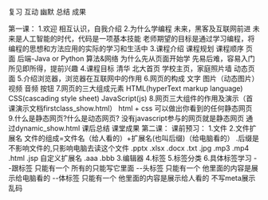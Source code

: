 复习
互动
幽默
总结
成果

第一课：
	1.欢迎  相互认识，自我介绍
	2.为什么学编程
		未来，黑客及互联网前进
		未来是人工智能的时代，代码是一项基本技能
		老师期望的目标是通过学习编程，将编程的思想和方法应用的实际的学习和生活中
	3.课程介绍
		课程规划
		课程顺序
			页面
			后端-Java or  Python
			算法&网络
		为什么先从页面开始学
			先易后难，容易入门
			所见即所得，提前兴趣
	4.课程目标
		清华 北大首页
		学校主页，家庭照片墙  动态页面
	5.介绍浏览器，浏览器在互联网中的作用
	6.网页的构成
		文字 图片（动态图片）  视频  音频   按钮
	7.网页的三大组成元素
		HTML(hyperText markup language)  CSS(cascading style sheet)  JavaScript(js)
	8.网页三大组件的作用及演示（首课演示文档firstclass_show.html）
		html + css  可以做出你看到的任何静态网页
	9.什么是静态网页?什么是动态网页?
		没有javascript参与的网页就是静态网页
		通过dynamic_show.html
	课后总结
	课堂成果
第二课：
	课前预习：
	1.文件
	2.文件扩展名
		文件的组成=文件名（给人看的）+扩展名(也叫后缀)（给电脑看的）
		.后缀是不影响文件的,只影响电脑去读这个文件
		.pptx .xlsx .docx .txt  .jpg .mp3 .mp4  .html  .jsp  自定义扩展名 .aaa .bbb
	3.编辑器
	4.标签
	5.标签分类
	6.具体标签学习
		<!DOCTYPE html>
		<html>--跟标签 只能有一个  所有的只能写它里面
		<head>--头标签 只能有一个  他里面的内容是展示给电脑看的
		<body>--体标签 只能有一个  他里面的内容是展示给人看的
		<meta>  不写meta展示乱码
		<title>--只显示第一个
		<!-- -->
		<br/> blank row
		<hr/>horizontal rule
		<h1>--<h6>独占一行,字体加粗,字体变大
		<p>this is a paragraph!</p>独占一行
	7.单双标签的寓意讲解
	8.ctrl+c   ctrl+s  ctrl+v   F5刷新
	课后总结：
第三课：
	课前预习：
	都是文字相关的标签处理
	
	行内元素,块内元素
	
	特殊符号
	空格,回车是英文单词分隔符  &nbsp;  &lt;  &gt;   https://www.jb51.net/onlineread/htmlchar.htm
	
	<wbr>	定义可能的换行符。主要用于英文https://blog.csdn.net/yaodebian/article/details/72886243
	<abbr title="People's Republic of China">PRC</abbr>缩写
	<acronym title="Test Page Show" draggable="true">TPS</acronym>首字母缩写
	<address>语义斜体    	定义文档作者或拥有者的联系信息。
	
	<bdi>定义文本的文本方向，使其脱离其周围文本的方向设置。
	<bdo dir="rtl">Here is some Hebrew text</bdo>定义文字方向。(ltr或者rtl)
	<q>	定义短的引用。
	<blockquote>	定义长的引用。元素前后添加了换行，并增加了外边距。
	<textarea>	定义多行的文本输入控件。
	课后总结：
第四课：
	课前预习：
	标签嵌套<em><strong>斜体加粗<strong></em>注意标签包裹方式.谁嵌套谁无所谓
	<small>	定义小号文本。
	<big>定义大号文本。
	<em>	定义强调文本。斜体
	<strong>	定义语气更为强烈的强调文本。 加粗
	<i>语义斜体
	<b>	定义粗体文本。
	<sup>	定义上标文本。&nbsp;m<sup>2</sub>
	<sub>	定义下标文本。O<sub>2</sub>
	<u>	不赞成使用。定义下划线文本。
	<center>	不赞成使用。定义居中文本。
	<del>	定义被删除文本。
	<mark>	定义有记号的文本。
	课后总结：
第五课：
	课前预习：
	标签的name属性不能用中文
	<form>	定义供用户输入的 HTML 表单。
	<input>	定义输入控件。
	<button>	定义按钮。
	<select>	定义选择列表（下拉列表）。
	<optgroup>	定义选择列表中相关选项的组合。
	<option>	定义选择列表中的选项。
	<label>	定义 input 元素的标注。
	<datalist>  定义下拉列表。
	课后总结：
第六课：
	课前预习：
	<img>	定义图像。
	<audio>	定义声音内容。
	<source>	定义媒介源。
	<track>	定义用在媒体播放器中的文本轨道。
	<video>	定义视频。
	<a>	定义锚。
	课后总结：
第七课：
	课前预习：
	<ul>	定义无序列表。
	<ol>	定义有序列表。
	<li>	定义列表的项目。
	<dir>	不赞成使用。定义目录列表。
	<dl>	定义定义列表。
	<dt>	定义定义列表中的项目。
	<dd>	定义定义列表中项目的描述。
	课后总结：
第八课：
	课前预习：
	<table>	定义表格
	<caption>	定义表格标题。
	<th>	定义表格中的表头单元格。
	<tr>	定义表格中的行。
	<td>	定义表格中的单元。
	<div>	定义文档中的节。
	<span>	定义文档中的节。
	<section>	定义 section。
	课后总结：
第九课：
	课前预习：
	课后总结：
第十课：
	课前预习：
	课后总结：
第十一课：
	课前预习：
	课后总结：
第十二课：
	课前预习：
	课后总结：
第十三课：
	课前预习：
	课后总结：
第十四课：
	课前预习：
	课后总结：
第十五课：
	课前预习：
	课后总结：
第十六课：
	课前预习：
	课后总结：
第十七课：
	课前预习：
	课后总结：
第十八课：
	课前预习：
	课后总结：
第十九课：
	课前预习：
	课后总结：
第二十课：
	课前预习：
	课后总结：
第二十一课：
	课前预习：
	课后总结：
第二十二课：
	课前预习：
	课后总结：
第二十三课：
	课前预习：
	课后总结：
第二十四课：
	课前预习：
	课后总结：
第二十五课：
	课前预习：
	课后总结：
第二十六课：
	课前预习：
	课后总结：
第二十七课：
	课前预习：
	课后总结：
第二十八课：
	课前预习：
	课后总结：
第二十九课：
	课前预习：
	课后总结：
第三十课：
	课前预习：
	课后总结：
	
	
	
属性,在js之前加上属性讲解